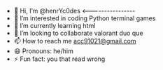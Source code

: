 - 👋 Hi, I’m @henrYc0des <----------------
- 👀 I’m interested in coding Python terminal games
- 🌱 I’m currently learning html
- 💞️ I’m looking to collaborate valorant duo que
- 📫 How to reach me acc91021@gmail.com
- 😄 Pronouns: he/him
- ⚡ Fun fact: you that read wrong

<!---
henrYc0des/henrYc0des is a ✨ special ✨ repository because its `README.md` (this file) appears on your GitHub profile.
You can click the Preview link to take a look at your changes.
--->

